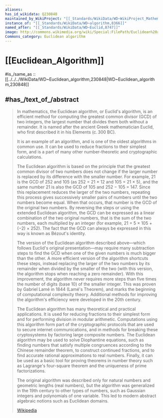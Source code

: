 ```yaml
---
aliases:
has_id_wikidata: Q230848
maintained_by_WikiProject: "[[_Standards/WikiData/WD~WikiProject_Mathematics,8487137]]"
instance_of: "[[_Standards/WikiData/WD~algorithm,8366]]"
named_after: "[[_Standards/WikiData/WD~Euclid,8747]]"
image: http://commons.wikimedia.org/wiki/Special:FilePath/Euclidean%20algorithm%20252%20105%20animation%20flipped.gif
Commons_category: Euclidean algorithm
---
```


# [[Euclidean_Algorithm]] 

#is_/same_as :: [[../../../WikiData/WD~Euclidean_algorithm,230848|WD~Euclidean_algorithm,230848]] 

## #has_/text_of_/abstract 

> In mathematics, the Euclidean algorithm, or Euclid's algorithm, 
> is an efficient method for computing the greatest common divisor (GCD) of two integers, 
> the largest number that divides them both without a remainder. 
> It is named after the ancient Greek mathematician Euclid, who first described it in his Elements (c. 300 BC).
>
> It is an example of an algorithm, and is one of the oldest algorithms in common use. It can be used to reduce fractions to their simplest form, and is a part of many other number-theoretic and cryptographic calculations.
>
> The Euclidean algorithm is based on the principle that the greatest common divisor of two numbers does not change if the larger number is replaced by its difference with the smaller number. For example, 21 is the GCD of 252 and 105 (as 252 = 21 × 12 and 105 = 21 × 5), and the same number 21 is also the GCD of 105 and 252 − 105 = 147. Since this replacement reduces the larger of the two numbers, repeating this process gives successively smaller pairs of numbers until the two numbers become equal. When that occurs, that number is the GCD of the original two numbers. By reversing the steps or using the extended Euclidean algorithm, the GCD can be expressed as a linear combination of the two original numbers, that is the sum of the two numbers, each multiplied by an integer (for example, 21 = 5 × 105 + (−2) × 252). The fact that the GCD can always be expressed in this way is known as Bézout's identity.
>
> The version of the Euclidean algorithm described above—which follows Euclid's original presentation—may require many subtraction steps to find the GCD when one of the given numbers is much bigger than the other. A more efficient version of the algorithm shortcuts these steps, instead replacing the larger of the two numbers by its remainder when divided by the smaller of the two (with this version, the algorithm stops when reaching a zero remainder). With this improvement, the algorithm never requires more steps than five times the number of digits (base 10) of the smaller integer. This was proven by Gabriel Lamé in 1844 (Lamé's Theorem), and marks the beginning of computational complexity theory. Additional methods for improving the algorithm's efficiency were developed in the 20th century.
>
> The Euclidean algorithm has many theoretical and practical applications. It is used for reducing fractions to their simplest form and for performing division in modular arithmetic. Computations using this algorithm form part of the cryptographic protocols that are used to secure internet communications, and in methods for breaking these cryptosystems by factoring large composite numbers. The Euclidean algorithm may be used to solve Diophantine equations, such as finding numbers that satisfy multiple congruences according to the Chinese remainder theorem, to construct continued fractions, and to find accurate rational approximations to real numbers. Finally, it can be used as a basic tool for proving theorems in number theory such as Lagrange's four-square theorem and the uniqueness of prime factorizations.
>
> The original algorithm was described only for natural numbers and geometric lengths (real numbers), but the algorithm was generalized in the 19th century to other types of numbers, such as Gaussian integers and polynomials of one variable. This led to modern abstract algebraic notions such as Euclidean domains.
>
> [Wikipedia](https://en.wikipedia.org/wiki/Euclidean%20algorithm) 

